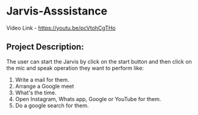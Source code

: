 # Jarvis-Asssistance

Video Link - https://youtu.be/pcVtohCgTHo

## Project Description:
The user can start the Jarvis by click on the start button and then click on the mic and speak operation they want to perform like:

1. Write a mail for them.
2. Arrange a Google meet
3. What's the time.
4. Open Instagram, Whats app, Google or YouTube for them.
5. Do a google search for them.
